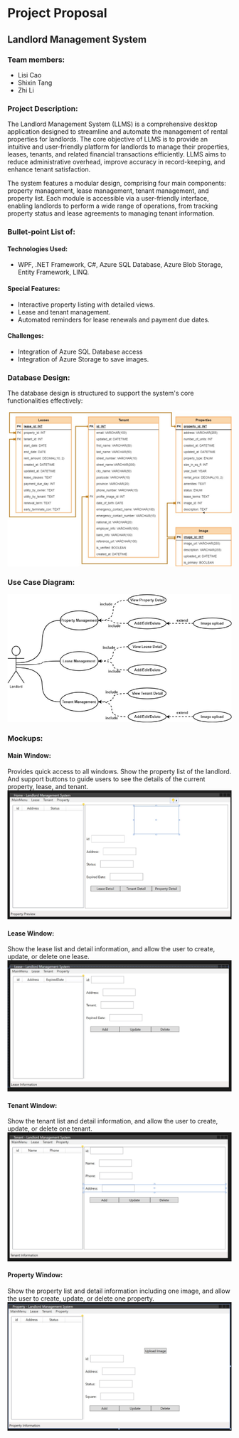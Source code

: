# Project Proposal

## Landlord Management System

### Team members:

-   Lisi Cao
-   Shixin Tang
-   Zhi Li

### Project Description:

The Landlord Management System (LLMS) is a comprehensive desktop application designed to streamline and automate the management of rental properties for landlords. The core objective of LLMS is to provide an intuitive and user-friendly platform for landlords to manage their properties, leases, tenants, and related financial transactions efficiently. LLMS aims to reduce administrative overhead, improve accuracy in record-keeping, and enhance tenant satisfaction.

The system features a modular design, comprising four main components: property management, lease management, tenant management, and property list. Each module is accessible via a user-friendly interface, enabling landlords to perform a wide range of operations, from tracking property status and lease agreements to managing tenant information.

### Bullet-point List of:

#### Technologies Used:

-   WPF, .NET Framework, C#, Azure SQL Database, Azure Blob Storage, Entity Framework, LINQ.

#### Special Features:

-   Interactive property listing with detailed views.
-   Lease and tenant management.
-   Automated reminders for lease renewals and payment due dates.

#### Challenges:

-   Integration of Azure SQL Database access
-   Integration of Azure Storage to save images.

### Database Design:

The database design is structured to support the system's core functionalities effectively:

![Database Diagram](images/LLS-Database-Design.jpg)

### Use Case Diagram:

![Use Case Diagram](images/useCase.jpg)

### Mockups:

#### Main Window:

Provides quick access to all windows. Show the property list of the landlord. And support buttons to guide users to see the details of the current property, lease, and tenant.
![Main Window](images/LLMS-home.jpg)

#### Lease Window:

Show the lease list and detail information, and allow the user to create, update, or delete one lease.
![Lease Window](images/LLMS-lease.jpg)

#### Tenant Window:

Show the tenant list and detail information, and allow the user to create, update, or delete one tenant.
![Tenant Window](images/LLMS-tenant.jpg)

#### Property Window:

Show the property list and detail information including one image, and allow the user to create, update, or delete one property.
![Property Window](images/LLMS-property.jpg)
